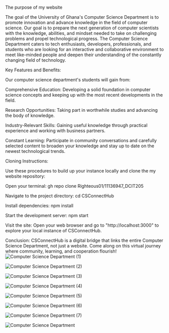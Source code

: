 The purpose of my website

The goal of the University of Ghana's Computer Science Department is to promote innovation and advance knowledge in the field of computer science. Our goal is to prepare the next generation of computer scientists with the knowledge, abilities, and mindset needed to take on challenging problems and propel technological progress.
The Computer Science Department caters to tech enthusiasts, developers, professionals, and students who are looking for an interactive and collaborative environment to meet like-minded people and deepen their understanding of the constantly changing field of technology.


Key Features and Benefits:

Our computer science department's students will gain from:

Comprehensive Education: Developing a solid foundation in computer science concepts and keeping up with the most recent developments in the field.

Research Opportunities: Taking part in worthwhile studies and advancing the body of knowledge.

Industry-Relevant Skills: Gaining useful knowledge through practical experience and working with business partners.

Constant Learning: Participate in community conversations and carefully selected content to broaden your knowledge and stay up to date on the newest technological trends.


Cloning Instructions:

Use these procedures to build up your instance locally and clone the my website repository:

Open your terminal:
gh repo clone Righteous01/11136947_DCIT205

Navigate to the project directory:
cd CSConnectHub

Install dependencies:
npm install

Start the development server:
npm start

Visit the site:
Open your web browser and go to "http://localhost:3000" to explore your local instance of CSConnectHub.

Conclusion:
CSConnectHub is a digital bridge that links the entire Computer Science Department, not just a website. Come along on this virtual journey where community, learning, and cooperation flourish!
![Computer Science Department (1)](https://github.com/Righteous01/11136947_DCIT205/assets/149685017/df5ef98d-8084-443a-97fb-c8507932c50f)



![Computer Science Department (2)](https://github.com/Righteous01/11136947_DCIT205/assets/149685017/c318f3e9-838c-43f6-9e49-20555ad6298a)





![Computer Science Department (3)](https://github.com/Righteous01/11136947_DCIT205/assets/149685017/11ed84d4-b6d7-4fa6-b071-8a27546428a1)




![Computer Science Department (4)](https://github.com/Righteous01/11136947_DCIT205/assets/149685017/56601b06-9308-40b5-83c4-2809b3d1d27c)



![Computer Science Department (5)](https://github.com/Righteous01/11136947_DCIT205/assets/149685017/0162461b-0941-4155-94d5-002049be4701)


![Computer Science Department (6)](https://github.com/Righteous01/11136947_DCIT205/assets/149685017/cefd01cf-2dbe-420a-8e2d-1b098bc159e0)

![Computer Science Department (7)](https://github.com/Righteous01/11136947_DCIT205/assets/149685017/f3a827e9-fde0-4621-837a-5f6e1cd68eaa)



![Computer Science Department](https://github.com/Righteous01/11136947_DCIT205/assets/149685017/1b342c14-8c51-4319-9f52-69cec203cd68)
